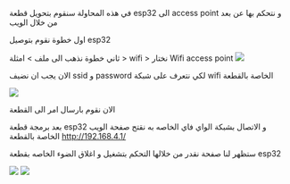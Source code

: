 في هذه المحاولة سنقوم بتحويل قطعة esp32 الى access point  و نتحكم بها عن بعد من خلال الويب 

اول خطوة نقوم بتوصيل esp32

ثاني خطوة نذهب الى ملف > امثلة > wifi > نختار Wifi access point
<img src=https://user-images.githubusercontent.com/108413904/180274734-e73467cf-f169-44b7-902b-4e1b5679c1db.png >

الان يجب ان نضيف ssid  و password لكي نتعرف على شبكة wifi الخاصة بالقطعة 

<img src=https://user-images.githubusercontent.com/108413904/180275725-d95fb147-dd4f-44e6-ba26-8e31be40792c.png >

الان نقوم بارسال امر الى القطعة 

بعد برمجة قطعة esp32 و الاتصال بشبكة الواي فاي الخاصه به نقتح صفحة الويب الخاصة بالقطعة http://192.168.4.1/

ستظهر لنا صفحة نقدر من خلالها التحكم بتشغيل و اغلاق الضوء الخاصه بقطعة esp32 

<img src=https://user-images.githubusercontent.com/108413904/180276795-a8d8fdb6-20dc-4c02-b1f8-e04384ec16fa.png >

<img src=https://user-images.githubusercontent.com/108413904/180277201-788d6689-11af-42a8-b7b6-6f26bd8514e5.png >

